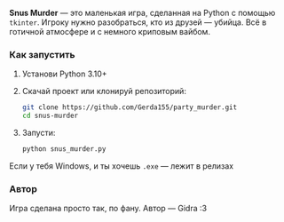 **Snus Murder** — это маленькая игра, сделанная на Python с помощью `tkinter`.
Игроку нужно разобраться, кто из друзей — убийца. Всё в готичной атмосфере и с немного криповым вайбом.

### Как запустить

1. Установи Python 3.10+
2. Скачай проект или клонируй репозиторий:

   ```bash
   git clone https://github.com/Gerda155/party_murder.git
   cd snus-murder
   ```
3. Запусти:

   ```bash
   python snus_murder.py
   ```

Если у тебя Windows, и ты хочешь `.exe` — лежит в релизах


### Автор

Игра сделана просто так, по фану.
Автор — Gidra
:3
